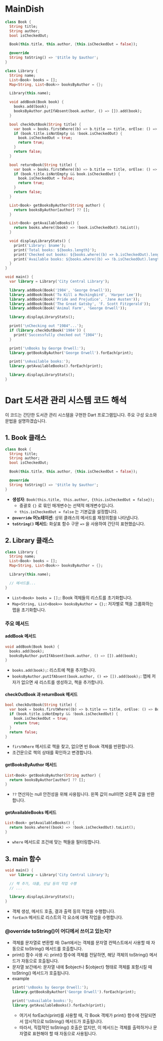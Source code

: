 # MainDish

```dart
class Book {
  String title;
  String author;
  bool isCheckedOut;

  Book(this.title, this.author, {this.isCheckedOut = false});

  @override
  String toString() => '$title by $author';
}

class Library {
  String name;
  List<Book> books = [];
  Map<String, List<Book>> booksByAuthor = {};

  Library(this.name);

  void addBook(Book book) {
    books.add(book);
    booksByAuthor.putIfAbsent(book.author, () => []).add(book);
  }

  bool checkOutBook(String title) {
    var book = books.firstWhere((b) => b.title == title, orElse: () => Book('', ''));
    if (book.title.isNotEmpty && !book.isCheckedOut) {
      book.isCheckedOut = true;
      return true;
    }
    return false;
  }

  bool returnBook(String title) {
    var book = books.firstWhere((b) => b.title == title, orElse: () => Book('', ''));
    if (book.title.isNotEmpty && book.isCheckedOut) {
      book.isCheckedOut = false;
      return true;
    }
    return false;
  }

  List<Book> getBooksByAuthor(String author) {
    return booksByAuthor[author] ?? [];
  }

  List<Book> getAvailableBooks() {
    return books.where((book) => !book.isCheckedOut).toList();
  }

  void displayLibraryStats() {
    print('Library: $name');
    print('Total books: ${books.length}');
    print('Checked out books: ${books.where((b) => b.isCheckedOut).length}');
    print('Available books: ${books.where((b) => !b.isCheckedOut).length}');
  }
}

void main() {
  var library = Library('City Central Library');

  library.addBook(Book('1984', 'George Orwell'));
  library.addBook(Book('To Kill a Mockingbird', 'Harper Lee'));
  library.addBook(Book('Pride and Prejudice', 'Jane Austen'));
  library.addBook(Book('The Great Gatsby', 'F. Scott Fitzgerald'));
  library.addBook(Book('Animal Farm', 'George Orwell'));

  library.displayLibraryStats();

  print('\nChecking out "1984"...');
  if (library.checkOutBook('1984')) {
    print('Successfully checked out "1984"');
  }

  print('\nBooks by George Orwell:');
  library.getBooksByAuthor('George Orwell').forEach(print);

  print('\nAvailable books:');
  library.getAvailableBooks().forEach(print);

  library.displayLibraryStats();
}
```

# Dart 도서관 관리 시스템 코드 해석

이 코드는 간단한 도서관 관리 시스템을 구현한 Dart 프로그램입니다. 주요 구성 요소와 문법을 설명하겠습니다.

## 1. Book 클래스

```dart
class Book {
  String title;
  String author;
  bool isCheckedOut;

  Book(this.title, this.author, {this.isCheckedOut = false});

  @override
  String toString() => '$title by $author';
}
```

- **생성자**: `Book(this.title, this.author, {this.isCheckedOut = false});`
  - 중괄호 `{}` 로 묶인 매개변수는 선택적 매개변수입니다.
  - `this.isCheckedOut = false` 는 기본값을 설정합니다.
- **`@override` 어노테이션**: 상위 클래스의 메서드를 재정의함을 나타냅니다.
- **`toString()` 메서드**: 화살표 함수 구문 `=>` 을 사용하여 간단히 표현했습니다.

## 2. Library 클래스

```dart
class Library {
  String name;
  List<Book> books = [];
  Map<String, List<Book>> booksByAuthor = {};

  Library(this.name);

  // 메서드들...
}
```

- `List<Book> books = [];`: Book 객체들의 리스트를 초기화합니다.
- `Map<String, List<Book>> booksByAuthor = {};`: 저자별로 책을 그룹화하는 맵을 초기화합니다.

### 주요 메서드

#### addBook 메서드

```dart
void addBook(Book book) {
  books.add(book);
  booksByAuthor.putIfAbsent(book.author, () => []).add(book);
}
```

- `books.add(book);`: 리스트에 책을 추가합니다.
- `booksByAuthor.putIfAbsent(book.author, () => []).add(book);`: 
  맵에 저자가 없으면 새 리스트를 생성하고, 책을 추가합니다.

#### checkOutBook 과 returnBook 메서드

```dart
bool checkOutBook(String title) {
  var book = books.firstWhere((b) => b.title == title, orElse: () => Book('', ''));
  if (book.title.isNotEmpty && !book.isCheckedOut) {
    book.isCheckedOut = true;
    return true;
  }
  return false;
}
```

- `firstWhere` 메서드로 책을 찾고, 없으면 빈 Book 객체를 반환합니다.
- 조건문으로 책의 상태를 확인하고 변경합니다.

#### getBooksByAuthor 메서드

```dart
List<Book> getBooksByAuthor(String author) {
  return booksByAuthor[author] ?? [];
}
```

- `??` 연산자는 null 안전성을 위해 사용됩니다. 왼쪽 값이 null이면 오른쪽 값을 반환합니다.

#### getAvailableBooks 메서드

```dart
List<Book> getAvailableBooks() {
  return books.where((book) => !book.isCheckedOut).toList();
}
```

- `where` 메서드로 조건에 맞는 책들을 필터링합니다.

## 3. main 함수

```dart
void main() {
  var library = Library('City Central Library');

  // 책 추가, 대출, 반납 등의 작업 수행
  // ...

  library.displayLibraryStats();
}
```

- 객체 생성, 메서드 호출, 결과 출력 등의 작업을 수행합니다.
- `forEach` 메서드로 리스트의 각 요소에 대해 작업을 수행합니다.

### @override toString()이 어디에서 쓰이고 있는지?
  - 객체를 문자열로 변환할 때:
    Dart에서는 객체를 문자열 컨텍스트에서 사용할 때 자동으로 toString() 메서드를 호출합니다.
  - print() 함수 사용 시:
    print() 함수에 객체를 전달하면, 해당 객체의 toString() 메서드가 자동으로 호출됩니다.
  - 문자열 보간에서:
    문자열 내에 $object나 ${object} 형태로 객체를 포함시킬 때 toString() 메서드가 호출됩니다.
  - example
    ```dart
    print('\nBooks by George Orwell:');
    library.getBooksByAuthor('George Orwell').forEach(print);
    
    print('\nAvailable books:');
    library.getAvailableBooks().forEach(print);
    ```
    - 여기서 forEach(print)를 사용할 때, 각 Book 객체가 print() 함수에 전달되면서 암시적으로 toString() 메서드가 호출됩니다.
    - 따라서, 직접적인 toString() 호출은 없지만, 이 메서드는 객체를 출력하거나 문자열로 표현해야 할 때 자동으로 사용됩니다.
